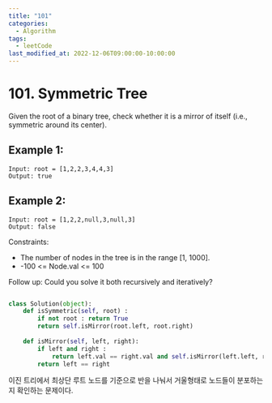```yaml
---
title: "101"
categories:
  - Algorithm
tags:
  - leetCode
last_modified_at: 2022-12-06T09:00:00-10:00:00
---
```


# 101. Symmetric Tree

Given the root of a binary tree, check whether it is a mirror of itself (i.e., symmetric around its center).

## Example 1:
```
Input: root = [1,2,2,3,4,4,3]
Output: true
```

## Example 2:
```
Input: root = [1,2,2,null,3,null,3]
Output: false
```

Constraints:

- The number of nodes in the tree is in the range [1, 1000].
- -100 <= Node.val <= 100
 

Follow up: Could you solve it both recursively and iteratively?

```python

class Solution(object):
    def isSymmetric(self, root) :
        if not root : return True
        return self.isMirror(root.left, root.right)
    
    def isMirror(self, left, right):
        if left and right :
            return left.val == right.val and self.isMirror(left.left, right.right) and self.isMirror(left.right, right.left)        
        return left == right
```

이진 트리에서 최상단 루트 노드를 기준으로 반을 나눠서 거울형태로 노드들이 분포하는지 확인하는 문제이다.